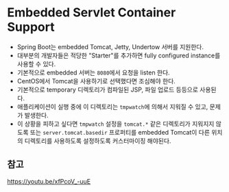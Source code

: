 # Embedded Servlet Container Support

- Spring Boot는 embedded Tomcat, Jetty, Undertow 서버를 지원한다.
- 대부분의 개발자들은 적당한 "Starter"를 추가하면 fully configured instance를 사용할 수 있다.
- 기본적으로 embedded 서버는 ```8080```에서 요청을 listen 한다.
- CentOS에서 Tomcat을 사용하기로 선택했다면 조심해야 한다.
- 기본적으로 temporary 디렉토리가 컴파일된 JSP, 파일 업로드 등등으로 사용된다.
- 애플리케이션이 실행 중에 이 디렉토리는 ```tmpwatch```에 의해서 지워질 수 있고, 문제가 발생한다.
- 이 상황을 피하고 싶다면 ```tmpwatch``` 설정을 ```tomcat.*``` 같은 디렉토리가 지워지지 않도록
또는 ```server.tomcat.basedir``` 프로퍼티를 embedded Tomcat이 다른 위치의 디렉토리를 사용하도록 설정하도록 커스터마이징 해야된다.

## 참고
https://youtu.be/xfPcoV_-uuE